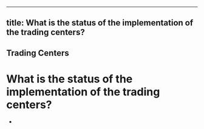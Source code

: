 --- 
 title: What is the status of the implementation of the trading centers?
 ---

## Trading Centers

# What is the status of the implementation of the trading centers?


 - 
